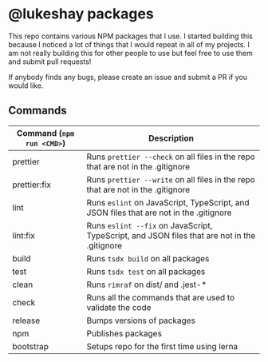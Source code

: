# @lukeshay packages

This repo contains various NPM packages that I use. I started building this because I noticed a lot of things that I would repeat in all of my projects. I am not really building this for other people to use but feel free to use them and submit pull requests!

If anybody finds any bugs, please create an issue and submit a PR if you would like.

## Commands

| Command (`npm run <CMD>`) | Description                                                                                  |
| ------------------------- | -------------------------------------------------------------------------------------------- |
| prettier                  | Runs `prettier --check` on all files in the repo that are not in the .gitignore              |
| prettier:fix              | Runs `prettier --write` on all files in the repo that are not in the .gitignore              |
| lint                      | Runs `eslint` on JavaScript, TypeScript, and JSON files that are not in the .gitignore       |
| lint:fix                  | Runs `eslint --fix` on JavaScript, TypeScript, and JSON files that are not in the .gitignore |
| build                     | Runs `tsdx build` on all packages                                                            |
| test                      | Runs `tsdx test` on all packages                                                             |
| clean                     | Runs `rimraf` on dist/ and .jest-\*                                                          |
| check                     | Runs all the commands that are used to validate the code                                     |
| release                   | Bumps versions of packages                                                                   |
| npm                       | Publishes packages                                                                           |
| bootstrap                 | Setups repo for the first time using lerna                                                   |
